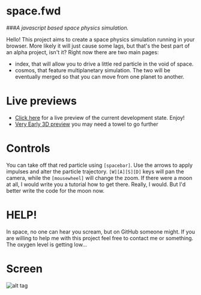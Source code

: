 # space.fwd
###*A javascript based space physics simulation.*

Hello! This project aims to create a space physics simulation running in your browser.
More likely it will just cause some lags, but that's the best part of an alpha project, isn't it?
Right now there are two main pages:
* index, that will allow you to drive a little red particle in the void of space.
* cosmos, that feature multiplanetary simulation. The two will be eventually merged so that you can move from one planet to another.

# Live previews

* [Click here](http://htmlpreview.github.io/?https://github.com/SirPryderi/space.fwd/blob/master/index.html) for a live preview of the current development state. Enjoy!
* [Very Early 3D preview](http://goo.gl/O3JNNF) you may need a towel to go further

# Controls
You can take off that red particle using ```[spacebar]```. Use the arrows to apply impulses and alter the particle trajectory.
```[W][A][S][D]``` keys will pan the camera, while the ```[mousewheel]``` will change the zoom.
If there were a moon at all, I would write you a tutorial how to get there. Really, I would. But I'd better write the code for the moon now.

# HELP!
In space, no one can hear you scream, but on GitHub someone might. If you are willing to help me with this project feel free to contact me or something. The oxygen level is getting low...

# Screen

![alt tag](https://raw.githubusercontent.com/SirPryderi/space.fwd/master/imgs/screen/screen.png)
